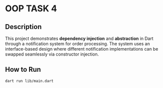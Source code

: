 # OOP TASK 4

## Description
This project demonstrates **dependency injection** and **abstraction** in Dart through a notification system for order processing. The system uses an interface-based design where different notification implementations can be swapped seamlessly via constructor injection.

## How to Run


```bash
dart run lib/main.dart
```